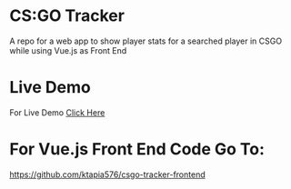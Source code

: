 # CS:GO Tracker
A repo for a web app to show player stats for a searched player in CSGO while using Vue.js as Front End

# Live Demo
For Live Demo [Click Here](https://csgotracker.kevintapia.com/)

# For Vue.js Front End Code Go To:
https://github.com/ktapia576/csgo-tracker-frontend
